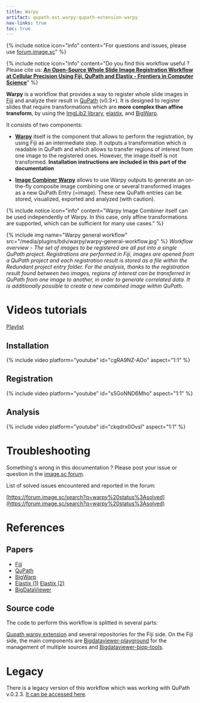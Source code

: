 ```yaml
---
title: Warpy
artifact: qupath.ext.warpy:qupath-extension-warpy
nav-links: true
toc: true
---
```


{% include notice icon="info"
  content="For questions and issues, please use [forum.image.sc](https://forum.image.sc/)" %}

{% include notice icon="info"
  content="Do you find this workflow useful ? Please cite us: **[An Open-Source Whole Slide Image Registration Workflow at Cellular Precision Using Fiji, QuPath and Elastix - Frontiers in Computer Science](https://doi.org/10.3389/fcomp.2021.780026)**" %}

**Warpy** is a workflow that provides a way to register whole slide images in [Fiji](https://fiji.sc/) and analyze their result in [QuPath](https://qupath.github.io/) (v0.3+). It is designed to register slides that require transformations which are **more complex than affine transform**, by using the [ImgLib2 library](https://imagej.net/libs/imglib2/), [elastix](https://github.com/SuperElastix/elastix), and [BigWarp](https://github.com/saalfeldlab/bigwarp).

It consists of two components:

* **[Warpy](/plugins/bdv/warpy/warpy-extension)** itself is the component that allows to perform the registration, by using Fiji as an intermediate step. It outputs a transformation which is readable in QuPath and which allows to transfer regions of interest from one image to the registered ones. However, the image itself is not transformed. **Installation instructions are included in this part of the documentation**

* **[Image Combiner Warpy](/plugins/bdv/warpy/warpy-image-combiner)** allows to use Warpy outputs to generate an on-the-fly composite image combining one or several transformed images as a new QuPath Entry (=image). These new QuPath entries can be stored, visualized, exported and analyzed (with caution).

{% include notice icon="info"
  content="Warpy Image Combiner itself can be used independently of Warpy. In this case, only affine transformations are supported, which can be sufficient for many use cases." %}

{% include img name="Warpy general workflow" src="/media/plugins/bdv/warpy/warpy-general-workflow.jpg" %}
*Workflow overview - The set of images to be registered are all put into a single QuPath project. Registrations are performed in Fiji, images are opened from a QuPath project and each registration result is stored as a file within the Redundant project entry folder. For the analysis, thanks to the registration result found between two images, regions of interest can be transferred in QuPath from one image to another, in order to generate correlated data. It is additionally possible to create a new combined image within QuPath.*

# Videos tutorials

[Playlist](https://www.youtube.com/watch?v=cgRA9NZ-AOo&list=PL2PJpdamvnti8PqyMdcezGLeAtH6LSy69)

## Installation

{% include video platform="youtube" id="cgRA9NZ-AOo" aspect="1:1" %}

## Registration

{% include video platform="youtube" id="s5GoNND6Mho" aspect="1:1" %}

## Analysis

{% include video platform="youtube" id="ckqdrx0OvsI" aspect="1:1" %}

# Troubleshooting

Something's wrong in this documentation ? Please post your issue or question in the [image.sc forum](forum.image.sc).

List of solved issues encountered and reported in the forum:

[https://forum.image.sc/search?q=warpy%20status%3Asolved](https://forum.image.sc/search?q=warpy%20status%3Asolved)

# References

## Papers
- [Fiji](http://www.nature.com/nmeth/journal/v9/n7/full/nmeth.2019.html)
- [QuPath](https://www.ncbi.nlm.nih.gov/pmc/articles/PMC5715110/) 
- [BigWarp](http://ieeexplore.ieee.org/document/7493463/)
- [Elastix (1)](http://dx.doi.org/10.1109/TMI.2009.2035616) [Elastix (2)](http://dx.doi.org/10.3389/fninf.2013.00050)
- [BigDataViewer](http://www.nature.com/nmeth/journal/v12/n6/full/nmeth.3392.html)

## Source code

The code to perform this workflow is splitted in several parts:

[Qupath warpy extension](https://github.com/BIOP/qupath-extension-warpy) and several repositories for the Fiji side. On the Fiji side, the main components are [Bigdataviewer-playground](https://github.com/bigdataviewer/bigdataviewer-playground) for the management of multiple sources and [Bigdataviewer-biop-tools](https://github.com/BIOP/bigdataviewer-biop-tools).

# Legacy

There is a legacy version of this workflow which was working with QuPath v.0.2.3. [It can be accessed here](https://c4science.ch/w/bioimaging_and_optics_platform_biop/image-processing/wsi_registration_fjii_qupath/).
